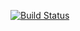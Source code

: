 [![Build Status](https://thoanvo.visualstudio.com/First%20Python%20pipeline/_apis/build/status/thoanvo.devops-training-project03?branchName=main)](https://thoanvo.visualstudio.com/First%20Python%20pipeline/_build/latest?definitionId=2&branchName=main)
